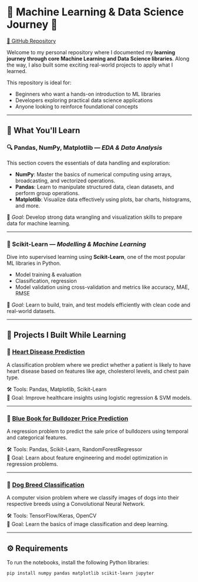 # 🧠 Machine Learning & Data Science Journey 🚀  
[🔗 GitHub Repository](https://github.com/Denistanb/ML-DS)

Welcome to my personal repository where I documented my **learning journey through core Machine Learning and Data Science libraries**. Along the way, I also built some exciting real-world projects to apply what I learned.

This repository is ideal for:
- Beginners who want a hands-on introduction to ML libraries
- Developers exploring practical data science applications
- Anyone looking to reinforce foundational concepts

---

## 📘 What You'll Learn

### 🔍 Pandas, NumPy, Matplotlib — *EDA & Data Analysis*

This section covers the essentials of data handling and exploration:

- **NumPy**: Master the basics of numerical computing using arrays, broadcasting, and vectorized operations.
- **Pandas**: Learn to manipulate structured data, clean datasets, and perform group operations.
- **Matplotlib**: Visualize data effectively using plots, bar charts, histograms, and more.

📌 *Goal*: Develop strong data wrangling and visualization skills to prepare data for machine learning.

---

### 🤖 Scikit-Learn — *Modelling & Machine Learning*

Dive into supervised learning using **Scikit-Learn**, one of the most popular ML libraries in Python.

- Model training & evaluation
- Classification, regression
- Model validation using cross-validation and metrics like accuracy, MAE, RMSE

📌 *Goal*: Learn to build, train, and test models efficiently with clean code and real-world datasets.

---

## 🧪 Projects I Built While Learning

### 🔗 [Heart Disease Prediction](https://github.com/Denistanb/ML-DS/tree/main/Projects/Heart%20Disease%20Prediction)

A classification problem where we predict whether a patient is likely to have heart disease based on features like age, cholesterol levels, and chest pain type.

🛠 Tools: Pandas, Matplotlib, Scikit-Learn  
🎯 Goal: Improve healthcare insights using logistic regression & SVM models.

---

### 🔗 [Blue Book for Bulldozer Price Prediction](https://github.com/Denistanb/ML-DS/tree/main/Projects/Blue%20Book%20for%20Bulldozers)

A regression problem to predict the sale price of bulldozers using temporal and categorical features.

🛠 Tools: Pandas, Scikit-Learn, RandomForestRegressor  
🎯 Goal: Learn about feature engineering and model optimization in regression problems.

---

### 🔗 [Dog Breed Classification](https://github.com/Denistanb/ML-DS/tree/main/Projects/Dog%20Breed%20Classification)

A computer vision problem where we classify images of dogs into their respective breeds using a Convolutional Neural Network.

🛠 Tools: TensorFlow/Keras, OpenCV  
🎯 Goal: Learn the basics of image classification and deep learning.

---

## ⚙️ Requirements

To run the notebooks, install the following Python libraries:

```bash
pip install numpy pandas matplotlib scikit-learn jupyter
